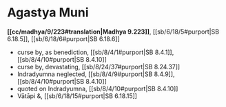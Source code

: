 # Agastya Muni

**[[cc/madhya/9/223#translation|Madhya 9.223]]**, [[sb/6/18/5#purport|SB 6.18.5]], [[sb/6/18/6#purport|SB 6.18.6]]

* curse by, as benediction, [[sb/8/4/1#purport|SB 8.4.1]], [[sb/8/4/10#purport|SB 8.4.10]]
* curse by, devastating, [[sb/8/24/37#purport|SB 8.24.37]]
* Indradyumna neglected, [[sb/8/4/9#purport|SB 8.4.9]], [[sb/8/4/10#purport|SB 8.4.10]]
* quoted on Indradyumna, [[sb/8/4/10#purport|SB 8.4.10]]
* Vātāpi &, [[sb/6/18/15#purport|SB 6.18.15]]
